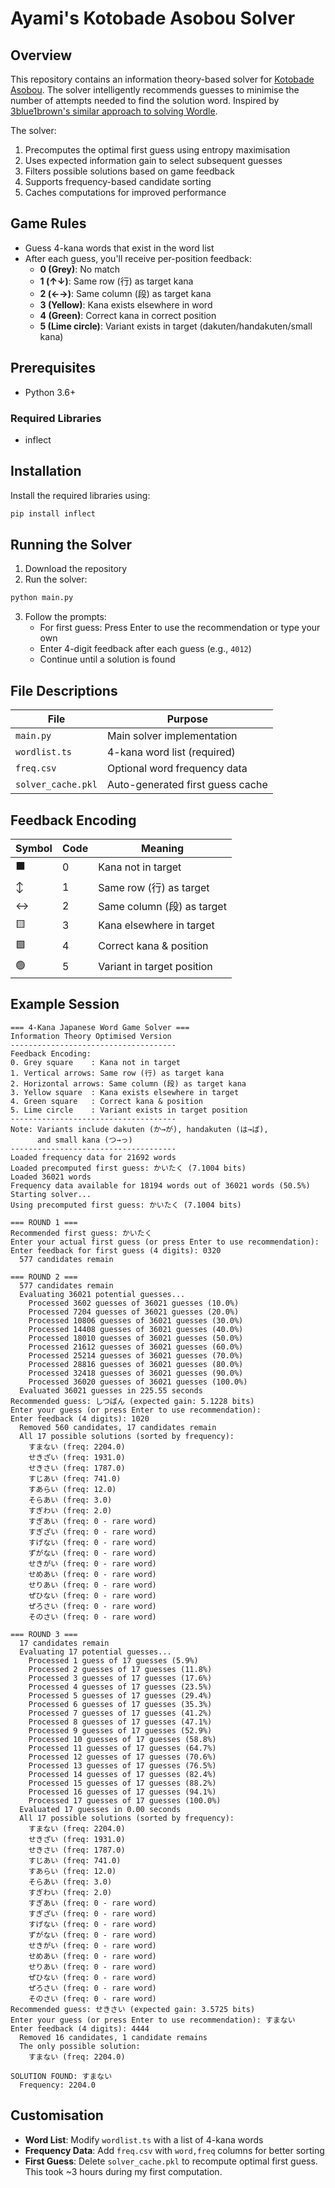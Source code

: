 
# Ayami's Kotobade Asobou Solver

## Overview
This repository contains an information theory-based solver for [Kotobade Asobou](https://taximanli.github.io/kotobade-asobou/). The solver intelligently recommends guesses to minimise the number of attempts needed to find the solution word.
Inspired by [3blue1brown's similar approach to solving Wordle](https://www.youtube.com/watch?v=v68zYyaEmEA).

The solver:
1. Precomputes the optimal first guess using entropy maximisation
2. Uses expected information gain to select subsequent guesses
3. Filters possible solutions based on game feedback
4. Supports frequency-based candidate sorting
5. Caches computations for improved performance

## Game Rules
- Guess 4-kana words that exist in the word list
- After each guess, you'll receive per-position feedback:
    - **0 (Grey)**: No match
    - **1 (↑↓)**: Same row (行) as target kana
    - **2 (←→)**: Same column (段) as target kana
    - **3 (Yellow)**: Kana exists elsewhere in word
    - **4 (Green)**: Correct kana in correct position
    - **5 (Lime circle)**: Variant exists in target (dakuten/handakuten/small kana)

## Prerequisites
- Python 3.6+
### Required Libraries
- inflect

## Installation
Install the required libraries using:
```bash
pip install inflect
```

## Running the Solver

1. Download the repository
2. Run the solver:
```bash
python main.py
```

3. Follow the prompts:
   - For first guess: Press Enter to use the recommendation or type your own
   - Enter 4-digit feedback after each guess (e.g., `4012`)
   - Continue until a solution is found

## File Descriptions
| File | Purpose |
|------|---------|
| `main.py` | Main solver implementation |
| `wordlist.ts` | 4-kana word list (required) |
| `freq.csv` | Optional word frequency data |
| `solver_cache.pkl` | Auto-generated first guess cache |

## Feedback Encoding
| Symbol | Code | Meaning |
|--------|------|---------|
| ⬛ | 0 | Kana not in target |
| ↕️ | 1 | Same row (行) as target |
| ↔️ | 2 | Same column (段) as target |
| 🟨 | 3 | Kana elsewhere in target |
| 🟩 | 4 | Correct kana & position |
| 🟢 | 5 | Variant in target position |

## Example Session
```
=== 4-Kana Japanese Word Game Solver ===
Information Theory Optimised Version
-------------------------------------
Feedback Encoding:
0. Grey square    : Kana not in target
1. Vertical arrows: Same row (行) as target kana
2. Horizontal arrows: Same column (段) as target kana
3. Yellow square  : Kana exists elsewhere in target
4. Green square   : Correct kana & position
5. Lime circle    : Variant exists in target position
-------------------------------------
Note: Variants include dakuten (か→が), handakuten (は→ぱ),
      and small kana (つ→っ)
-------------------------------------
Loaded frequency data for 21692 words
Loaded precomputed first guess: かいたく (7.1004 bits)
Loaded 36021 words
Frequency data available for 18194 words out of 36021 words (50.5%)
Starting solver...
Using precomputed first guess: かいたく (7.1004 bits)

=== ROUND 1 ===
Recommended first guess: かいたく
Enter your actual first guess (or press Enter to use recommendation):
Enter feedback for first guess (4 digits): 0320
  577 candidates remain

=== ROUND 2 ===
  577 candidates remain
  Evaluating 36021 potential guesses...
    Processed 3602 guesses of 36021 guesses (10.0%)
    Processed 7204 guesses of 36021 guesses (20.0%)
    Processed 10806 guesses of 36021 guesses (30.0%)
    Processed 14408 guesses of 36021 guesses (40.0%)
    Processed 18010 guesses of 36021 guesses (50.0%)
    Processed 21612 guesses of 36021 guesses (60.0%)
    Processed 25214 guesses of 36021 guesses (70.0%)
    Processed 28816 guesses of 36021 guesses (80.0%)
    Processed 32418 guesses of 36021 guesses (90.0%)
    Processed 36020 guesses of 36021 guesses (100.0%)
  Evaluated 36021 guesses in 225.55 seconds
Recommended guess: しつばん (expected gain: 5.1228 bits)
Enter your guess (or press Enter to use recommendation):
Enter feedback (4 digits): 1020
  Removed 560 candidates, 17 candidates remain
  All 17 possible solutions (sorted by frequency):
    すまない (freq: 2204.0)
    せきざい (freq: 1931.0)
    せきさい (freq: 1787.0)
    すじあい (freq: 741.0)
    すあらい (freq: 12.0)
    そらあい (freq: 3.0)
    すぎわい (freq: 2.0)
    すぎあい (freq: 0 - rare word)
    すぎざい (freq: 0 - rare word)
    すげない (freq: 0 - rare word)
    ずがない (freq: 0 - rare word)
    せきがい (freq: 0 - rare word)
    せめあい (freq: 0 - rare word)
    せりあい (freq: 0 - rare word)
    ぜひない (freq: 0 - rare word)
    ぜろさい (freq: 0 - rare word)
    そのさい (freq: 0 - rare word)

=== ROUND 3 ===
  17 candidates remain
  Evaluating 17 potential guesses...
    Processed 1 guess of 17 guesses (5.9%)
    Processed 2 guesses of 17 guesses (11.8%)
    Processed 3 guesses of 17 guesses (17.6%)
    Processed 4 guesses of 17 guesses (23.5%)
    Processed 5 guesses of 17 guesses (29.4%)
    Processed 6 guesses of 17 guesses (35.3%)
    Processed 7 guesses of 17 guesses (41.2%)
    Processed 8 guesses of 17 guesses (47.1%)
    Processed 9 guesses of 17 guesses (52.9%)
    Processed 10 guesses of 17 guesses (58.8%)
    Processed 11 guesses of 17 guesses (64.7%)
    Processed 12 guesses of 17 guesses (70.6%)
    Processed 13 guesses of 17 guesses (76.5%)
    Processed 14 guesses of 17 guesses (82.4%)
    Processed 15 guesses of 17 guesses (88.2%)
    Processed 16 guesses of 17 guesses (94.1%)
    Processed 17 guesses of 17 guesses (100.0%)
  Evaluated 17 guesses in 0.00 seconds
  All 17 possible solutions (sorted by frequency):
    すまない (freq: 2204.0)
    せきざい (freq: 1931.0)
    せきさい (freq: 1787.0)
    すじあい (freq: 741.0)
    すあらい (freq: 12.0)
    そらあい (freq: 3.0)
    すぎわい (freq: 2.0)
    すぎあい (freq: 0 - rare word)
    すぎざい (freq: 0 - rare word)
    すげない (freq: 0 - rare word)
    ずがない (freq: 0 - rare word)
    せきがい (freq: 0 - rare word)
    せめあい (freq: 0 - rare word)
    せりあい (freq: 0 - rare word)
    ぜひない (freq: 0 - rare word)
    ぜろさい (freq: 0 - rare word)
    そのさい (freq: 0 - rare word)
Recommended guess: せきさい (expected gain: 3.5725 bits)
Enter your guess (or press Enter to use recommendation): すまない
Enter feedback (4 digits): 4444
  Removed 16 candidates, 1 candidate remains
  The only possible solution:
    すまない (freq: 2204.0)

SOLUTION FOUND: すまない
  Frequency: 2204.0
```

## Customisation
- **Word List**: Modify `wordlist.ts` with a list of 4-kana words
- **Frequency Data**: Add `freq.csv` with `word,freq` columns for better sorting
- **First Guess**: Delete `solver_cache.pkl` to recompute optimal first guess. This took ~3 hours during my first computation.
